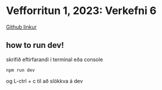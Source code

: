 # **Vefforritun 1, 2023: Verkefni** 6

[Github linkur](https://github.com/stimmi1986/verkefni-6.git)



## how to run dev!
skrifið eftirfarandi í terminal eða console

`npm run dev`

og L-ctrl + c til að slökkva á dev